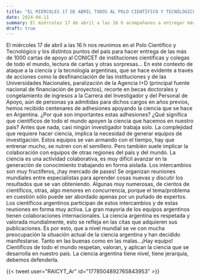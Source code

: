 ```yaml
---
title: "EL MIERCOLES 17 DE ABRIL TODOS AL POLO CIENTÍFICO Y TECNÓLOGICO. ABRAZO MUNDIAL A LA CIENCIA ARGENTINA"
date: 2024-04-11
summary: El miércoles 17 de abril a las 16 h acompañanos a entregar más de 1000 cartas de apoyo al CONICET de instituciones científicas y colegas de todo el mundo en un gran abrazo mundial. 
draft: true
---
```


El miércoles 17 de abril a las 16 h nos reunimos en el Polo Científico y Tecnológico y los distintos puntos del país para hacer entrega de las más de 1000 cartas de apoyo al CONICET de instituciones científicas y colegas de todo el mundo,  lectura de cartas y otras sorpresas... 
En este contexto de ataque a la ciencia y la tecnología argentinas, que se hace evidente a través de acciones como la desfinanciación de las instituciones y de las Universidades Nacionales, paralización de la Agencia I+D (principal fuente nacional de financiación de proyectos), recorte en becas doctorales y congelamiento de ingresos a la Carrera del Investigador y del Personal de Apoyo, aún de personas ya admitidas para dichos cargos en años previos, hemos recibido centenares de adhesiones apoyando la ciencia que se hace en Argentina. 
¿Por qué son importantes estas adhesiones? ¿Qué significa que científicos de todo el mundo apoyen la ciencia que hacemos en nuestro país?
Antes que nada, casi ningún investigador trabaja solo. La complejidad que requiere hacer ciencia, implica la necesidad de generar equipos de investigación. Estos equipos se van armando con el tiempo, hay que entrenar mucho, se nutren con el semillero. Pero también suele implicar la colaboración con equipos de otras regiones del país y del mundo. La ciencia es una actividad colaborativa, es muy difícil avanzar en la generación de conocimiento trabajando en forma aislada. Los intercambios son muy fructíferos, ¡hay mercado de pases! Se organizan reuniones mundiales entre especialistas para aprender cosas nuevas y discutir los resultados que se van obteniendo. Algunas muy numerosas, de cientos de científicos, otras, algo menores en concurrencia, porque el tema/problema en cuestión sólo puede ser abordado apenas por un puñado de expertos. Los científicos argentinos participan de estos intercambios y de estas reuniones en forma muy activa. La gran mayoría de los equipos argentinos tienen colaboraciones internacionales. La ciencia argentina es respetada y valorada mundialmente, esto se refleja en las citas que adquieren sus publicaciones.
Es por esto, que a nivel mundial se ve con mucha preocupación la situación actual de la ciencia argentina y han decidido manifestarse. Tanto en las buenas como en las malas…¡Hay equipo!
Científicos de todo el mundo respetan, valoran, y aplican la ciencia que se desarrolla en nuestro país. La ciencia argentina tiene nivel, tiene jerarquía, debemos defenderla.

{{< tweet user="RAICYT_Ar" id="1778504892765843953" >}}

